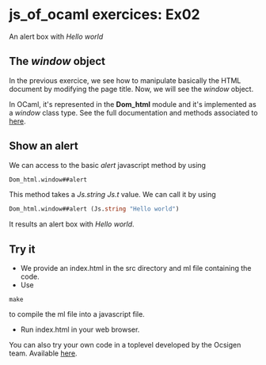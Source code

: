 # js_of_ocaml exercices: Ex02

An alert box with *Hello world*

## The *window* object

In the previous exercice, we see how to manipulate basically the HTML document by
modifying the page title.
Now, we will see the *window* object.

In OCaml, it's represented in the **Dom_html** module and it's implemented as a
*window* class type. See the full documentation and methods associated to
[here](https://ocsigen.org/js_of_ocaml/2.7/api/Dom_html.window-c).

## Show an alert

We can access to the basic *alert* javascript method by using
```OCaml
Dom_html.window##alert
```

This method takes a *Js.string Js.t* value. We can call it by using
```OCaml
Dom_html.window##alert (Js.string "Hello world")
```

It results an alert box with *Hello world*.

## Try it

* We provide an index.html in the src directory and ml file containing the code.
* Use

```
make
```
to compile the ml file into a javascript file.
* Run index.html in your web browser.

You can also try your own code in a toplevel developed by the Ocsigen team.
Available [here](http://ocsigen.org/js_of_ocaml/2.7/files/toplevel/).
